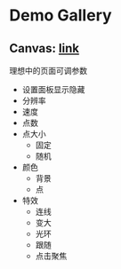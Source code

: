 # Demo Gallery

## Canvas: [link](https://demo.1u0hy.com/canvas/)

理想中的页面可调参数

- 设置面板显示隐藏
- 分辨率
- 速度
- 点数
- 点大小
    - 固定
    - 随机
- 颜色
    - 背景
    - 点
- 特效
    - 连线
    - 变大
    - 光环
    - 跟随
    - 点击聚焦